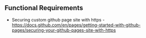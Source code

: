 ## Functional Requirements

- Securing custom github page site with https - https://docs.github.com/en/pages/getting-started-with-github-pages/securing-your-github-pages-site-with-https

